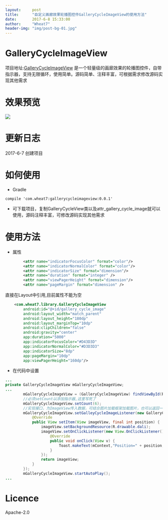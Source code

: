 ```yaml
---
layout:     post   
title:      "自定义画廊效果轮播图控件GalleryCycleImageView的使用方法"     
date:       2017-6-8 15:33:00   
author:     "Wheat7"        
header-img: "img/post-bg-01.jpg"
--- 
```


# GalleryCycleImageView
项目地址:[GalleryCycleImageView](https://github.com/wheat7/GalleryCycleImageView)                 是一个轻量级的画廊效果的轮播图控件，自带指示器，支持无限循环，使用简单。源码简单、注释丰富，可根据需求修改源码实现其他需求

# 效果预览
![](http://ogzwf5uv0.bkt.clouddn.com/zeroltezcMMB29Kwheat706072017164054.gif)
# 更新日志
2017-6-7 创建项目
# 如何使用
* Gradle
```
compile 'com.wheat7:gallerycycleimageview:0.0.1'
```
* 可下载项目，复制GalleryCycleView类以及attr_gallery_cycle_image就可以使用，源码注释丰富，可修改源码实现其他需求

# 使用方法
* 属性
```xml
        <attr name="indicatorFocusColor" format="color"/>
        <attr name="indicatorNormalColor" format="color"/>
        <attr name="indicatorSize" format="dimension"/>
        <attr name="duration" format="integer" />
        <attr name="viewPagerHeight" format="dimension"/>
        <attr name="pageMargin" format="dimension" />
```
直接在Layout中引用,目前属性不能为空
```xml
    <com.wheat7.library.GalleryCycleImageView
        android:id="@+id/gallery_cycle_image"
        android:layout_width="match_parent"
        android:layout_height="180dp"
        android:layout_marginTop="10dp"
        android:clipChildren="false"
        android:gravity="center"
        app:duration="5000"
        app:indicatorFocusColor="#D43D3D"
        app:indicatorNormalColor="#D3D3D3"
        app:indicatorSize="8dp"
        app:pageMargin="10dp"
        app:viewPagerHeight="160dp"/>
```

* 在代码中设置
```Java
...
private GalleryCycleImageView mGalleryCycleImageView;
...
        mGalleryCycleImageView = (GalleryCycleImageView) findViewById(R.id.gallery_cycle_image);
        //必须setCount以添加指示器,这里写死了
        mGalleryCycleImageView.setCount(6);
        //实现接口，为ImageView传入数据，可结合图片加载框架加载图片，也可以返回一个自定义的View，自由实现
        mGalleryCycleImageView.setGalleyCycleImageListener(new GalleryCycleImageView.GalleyCycleImageListener() {
            @Override
            public View setItem(View imageView, final int position) {
                imageView.setBackgroundResource(R.drawable.dali);
                imageView.setOnClickListener(new View.OnClickListener() {
                    @Override
                    public void onClick(View v) {
                        Toast.makeText(mContext,"Position=" + position,Toast.LENGTH_SHORT).show();
                    }
                });
                return imageView;
            }
        });
        mGalleryCycleImageView.startAutoPlay();
...
```

# Licence
Apache-2.0

